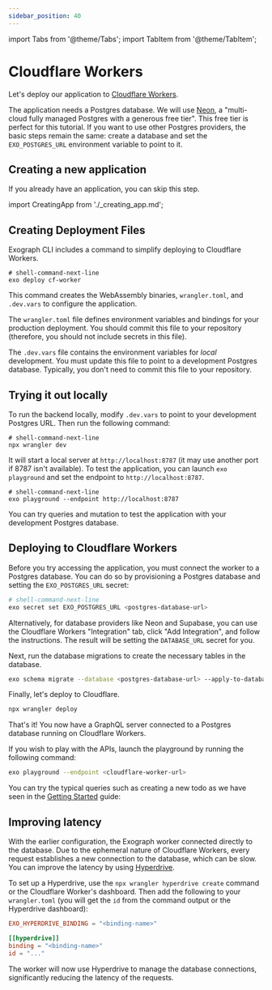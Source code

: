 ```yaml
---
sidebar_position: 40
---
```


import Tabs from '@theme/Tabs';
import TabItem from '@theme/TabItem';

# Cloudflare Workers

Let's deploy our application to [Cloudflare Workers](https://developers.cloudflare.com/workers/).

The application needs a Postgres database. We will use [Neon](https://neon.tech/), a "multi-cloud fully managed Postgres with a generous free tier". This free tier is perfect for this tutorial. If you want to use other Postgres providers, the basic steps remain the same: create a database and set the `EXO_POSTGRES_URL` environment variable to point to it.

## Creating a new application

If you already have an application, you can skip this step.

import CreatingApp from './\_creating_app.md';

<CreatingApp/>

## Creating Deployment Files

Exograph CLI includes a command to simplify deploying to Cloudflare Workers.

```shell-session
# shell-command-next-line
exo deploy cf-worker
```

This command creates the WebAssembly binaries, `wrangler.toml`, and `.dev.vars` to configure the application.

The `wrangler.toml` file defines environment variables and bindings for your production deployment. You should commit this file to your repository (therefore, you should not include secrets in this file).

The `.dev.vars` file contains the environment variables for _local_ development. You must update this file to point to a development Postgres database. Typically, you don't need to commit this file to your repository.

## Trying it out locally

To run the backend locally, modify `.dev.vars` to point to your development Postgres URL. Then run the following command:

```shell-session
# shell-command-next-line
npx wrangler dev
```

It will start a local server at `http://localhost:8787` (it may use another port if 8787 isn't available). To test the application, you can launch `exo playground` and set the endpoint to `http://localhost:8787`.

```shell-session
# shell-command-next-line
exo playground --endpoint http://localhost:8787
```

You can try queries and mutation to test the application with your development Postgres database.

## Deploying to Cloudflare Workers

Before you try accessing the application, you must connect the worker to a Postgres database. You can do so by provisioning a Postgres database and setting the `EXO_POSTGRES_URL` secret:

```sh
# shell-command-next-line
exo secret set EXO_POSTGRES_URL <postgres-database-url>
```

Alternatively, for database providers like Neon and Supabase, you can use the Cloudflare Workers "Integration" tab, click "Add Integration", and follow the instructions. The result will be setting the `DATABASE_URL` secret for you.

Next, run the database migrations to create the necessary tables in the database.

```sh
exo schema migrate --database <postgres-database-url> --apply-to-database
```

Finally, let's deploy to Cloudflare.

```sh
npx wrangler deploy
```

That's it! You now have a GraphQL server connected to a Postgres database running on Cloudflare Workers.

If you wish to play with the APIs, launch the playground by running the following command:

```sh
exo playground --endpoint <cloudflare-worker-url>
```

You can try the typical queries such as creating a new todo as we have seen in the [Getting Started](../getting-started#using-the-graphiql-interface) guide:

## Improving latency

With the earlier configuration, the Exograph worker connected directly to the database. Due to the ephemeral nature of Cloudflare Workers, every request establishes a new connection to the database, which can be slow. You can improve the latency by using [Hyperdrive](https://developers.cloudflare.com/hyperdrive/).

To set up a Hyperdrive, use the `npx wrangler hyperdrive create` command or the Cloudflare Worker's dashboard. Then add the following to your `wrangler.toml` (you will get the `id` from the command output or the Hyperdrive dashboard):

```toml
EXO_HYPERDRIVE_BINDING = "<binding-name>"

[[hyperdrive]]
binding = "<binding-name>"
id = "..."
```

The worker will now use Hyperdrive to manage the database connections, significantly reducing the latency of the requests.
